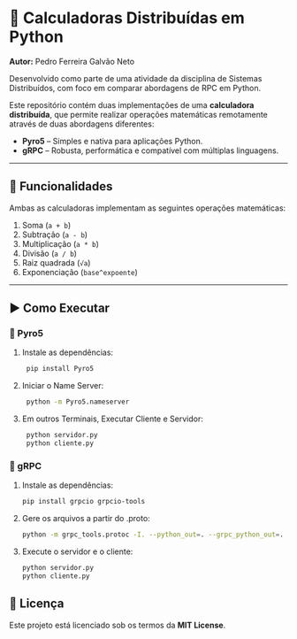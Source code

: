 # 🧮 Calculadoras Distribuídas em Python

**Autor:** Pedro Ferreira Galvão Neto

Desenvolvido como parte de uma atividade da disciplina de Sistemas Distribuídos, com foco em comparar abordagens de RPC em Python.

Este repositório contém duas implementações de uma **calculadora distribuída**, que permite realizar operações matemáticas remotamente através de duas abordagens diferentes:

- **Pyro5** – Simples e nativa para aplicações Python.
- **gRPC** – Robusta, performática e compatível com múltiplas linguagens.

---

## 🚀 Funcionalidades

Ambas as calculadoras implementam as seguintes operações matemáticas:

1. Soma (`a + b`)
2. Subtração (`a - b`)
3. Multiplicação (`a * b`)
4. Divisão (`a / b`)
5. Raiz quadrada (`√a`)
6. Exponenciação (`base^expoente`)

---

## ▶️ Como Executar

### 📌 Pyro5

1. Instale as dependências:
   ```bash
    pip install Pyro5
2. Iniciar o Name Server:
   ```bash 
    python -m Pyro5.nameserver
3. Em outros Terminais, Executar Cliente e Servidor:
   ```bash
    python servidor.py
    python cliente.py

### 📌 gRPC

1. Instale as dependências:
    ```bash
    pip install grpcio grpcio-tools

2. Gere os arquivos a partir do .proto:
    ```bash
    python -m grpc_tools.protoc -I. --python_out=. --grpc_python_out=. calculadora.proto

3. Execute o servidor e o cliente:
    ```bash
    python servidor.py
    python cliente.py

## 📄 Licença
Este projeto está licenciado sob os termos da **MIT License**.
